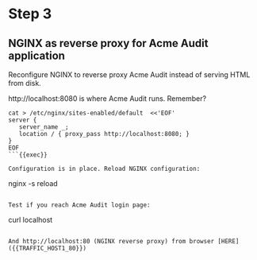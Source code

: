 # Step 3

## NGINX as reverse proxy for Acme Audit application

Reconfigure NGINX to reverse proxy Acme Audit 
instead of serving HTML from disk. 

http://localhost:8080 is where Acme Audit runs. Remember?

```
cat > /etc/nginx/sites-enabled/default  <<'EOF'
server {
   server_name _;
   location / { proxy_pass http://localhost:8080; }
}
EOF
```{{exec}} 

Configuration is in place. Reload NGINX configuration:
```
nginx -s reload
```{{exec}} 

Test if you reach Acme Audit login page:
```
curl localhost
```{{exec}} 

And http://localhost:80 (NGINX reverse proxy) from browser [HERE]({{TRAFFIC_HOST1_80}})